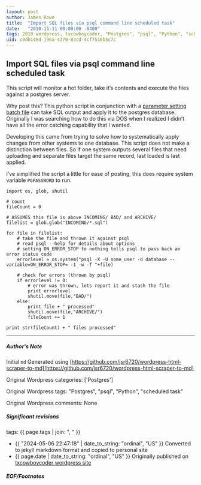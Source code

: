 ```yaml
---
layout: post
author: James Rowe
title:  "Import SQL files via psql command line scheduled task"
date:   "2010-11-11 00:00:00 -0400"
tags: 2010 wordpress, txcowboycoder, "Postgres", "psql", "Python", "scheduled task"
uid: c0db148d-196a-4370-83cd-4cf7516b5c7c
---
```



## Import SQL files via psql command line scheduled task


This script will monitor a hot folder, take it’s contents and execute the files against a postgres server.


Why post this? This python script in conjunction with a [parameter setting batch file](http://txcowboycoder.wordpress.com/2010/11/11/auto-execute-psql-commands-via-batch-file/) can take SQL output and apply it to the postgres database. Originally I was searching how to do this via DOS when I realized I didn’t have all the error catching capability that I wanted.


Developing this came from trying to solve how to systematically apply changes from other systems to one database. This script does not make a distinction between files. So if one system outputs several files that need uploading and separate files target the same record, last loaded is last applied.


I’ve simplified the script a little for ease of posting, this does require system variable `PGPASSWORD` to run.



```
import os, glob, shutil

# count
fileCount = 0

# ASSUMES this file is above INCOMING/ BAD/ and ARCHIVE/
filelist = glob.glob("INCOMING/*.sql")

for file in filelist:
    # take the file and thrown it against psql
    # read psql --help for details about options
    # setting ON_ERROR_STOP to nothing tells psql to pass back an error status code
    errorlevel = os.system("psql -X -U some_user -d database --variable=ON_ERROR_STOP= -1 -w -f "+file)

    # check for errors (thrown by psql)
    if errorlevel != 0:
        # error was thrown, lets report it and stash the file
        print errorlevel
        shutil.move(file,"BAD/")
    else:
        print file + " processed"
        shutil.move(file,"ARCHIVE/")
        fileCount += 1

print str(fileCount) + " files processed"

```



---

##### Author's Note

Initial `md` Generated using [https://github.com/jsr6720/wordpress-html-scraper-to-md](https://github.com/jsr6720/wordpress-html-scraper-to-md)

Original Wordpress categories: ['Postgres']

Original Wordpress tags: "Postgres", "psql", "Python", "scheduled task"

Original Wordpress comments: None

##### Significant revisions

tags: {{ page.tags | join: ", " }} <!-- todo move this somewhere -->

- {{ "2024-05-06 22:47:18" | date_to_string: "ordinal", "US" }} Converted to jekyll markdown format and copied to personal site
- {{ page.date | date_to_string: "ordinal", "US" }} Originally published on [txcowboycoder wordpress site](https://txcowboycoder.wordpress.com/2010/11/11/import-sql-files-via-psql-comma/)

##### EOF/Footnotes

